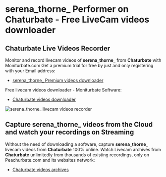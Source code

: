 # serena_thorne_ Performer on Chaturbate - Free LiveCam videos downloader

## Chaturbate Live Videos Recorder

Monitor and record livecam videos of **serena_thorne_** from **Chaturbate** with Moniturbate.com
Get a premium trial for free by just and only registering with your Email address:
* [serena_thorne_ Premium videos downloader](https://moniturbate.com/request-demo-licence-key.html)

Free livecam videos downloader - Moniturbate Software:
* [Chaturbate videos downloader](https://moniturbate.com/moniturbate-download-software.html)

![serena_thorne_ livecam videos recorder](https://peachurnet.com/templates/moniturbate-software.png)


## Capture serena_thorne_ videos from the Cloud and watch your recordings on Streaming

Without the need of downloading a software, capture **serena_thorne_** livecam videos from **Chaturbate** 100% online.
Watch Livecam archives from **Chaturbate** unlimitedly from thousands of existing recordings, only on Peachurbate.com and its websites network:
* [Chaturbate videos archives](https://peachurnet.com/)